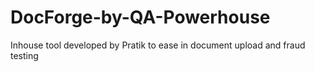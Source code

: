 # DocForge-by-QA-Powerhouse
Inhouse tool developed by Pratik to ease in document upload and fraud testing
